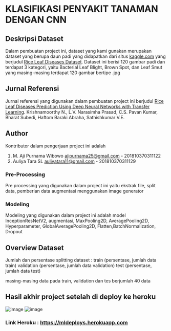 # KLASIFIKASI PENYAKIT TANAMAN DENGAN CNN

## Deskripsi Dataset
Dalam pembuatan project ini, dataset yang kami gunakan merupakan dataset yang berupa daun padi yang didapatkan dari situs [kaggle.com](http://www.kaggle.com) yang berjudul [Rice Leaf Diseases Dataset](http://www.kaggle.com/vbookshelf/rice-leaf-diseases). Dataset ini berisi 120 gambar padi dan terdapat 3 kategori, yaitu Bacterial Leaf Blight, Brown Spot, dan Leaf Smut yang masing-masing terdapat 120 gambar bertipe .jpg

## Jurnal Referensi
Jurnal referensi yang digunakan dalam pembuatan project ini berjudul [Rice Leaf Diseases Prediction Using Deep Neural Networks with Transfer Learning](http://www.doi.org/10.1016/j.envres.2021.111275). Krishnamoorthy N., L.V. Narasimha Prasad, C.S. Pavan Kumar, Bharat Subedi, Haftom Baraki Abraha, Sathishkumar V.E.

## Author
Kontributor dalam pengerjaan project ini adalah
1. M. Aji Purnama Wibowo [ajipurnama25@gmail.com](http://www.gmail.com) - 201810370311122
2. Auliya Tara SL [auliyatara11@gmail.com](http://www.gmail.com) - 201810370311129

### Pre-Processing
Pre processing yang digunakan dalam project ini yaitu ekstrak file, split data, pemberian data augmentasi menggunakan image generator

### Modeling
Modeling yang digunakan dalam project ini adalah model InceptionResNetV2, augmentasi, MaxPooling2D, AveragePooling2D, Hyperparameter, GlobalAveragePooling2D, Flatten,BatchNormalization, Dropout

## Overview Dataset
Jumlah dan persentase splitting dataset :
train (persentase, jumlah data train)
validation (persentase, jumlah data validation)
test (persentase, jumlah data test)

masing-masing data pada train, validation dan tes berjumlah 40 data

## Hasil akhir project setelah di deploy ke heroku
![image](https://user-images.githubusercontent.com/92361807/149866809-03a58071-e31f-4306-99f5-73aa0f79a66c.png)
![image](https://user-images.githubusercontent.com/92361807/149866901-4e7064d1-879f-4290-9444-77812ebeb491.png)

### Link Heroku : https://mldeploys.herokuapp.com
